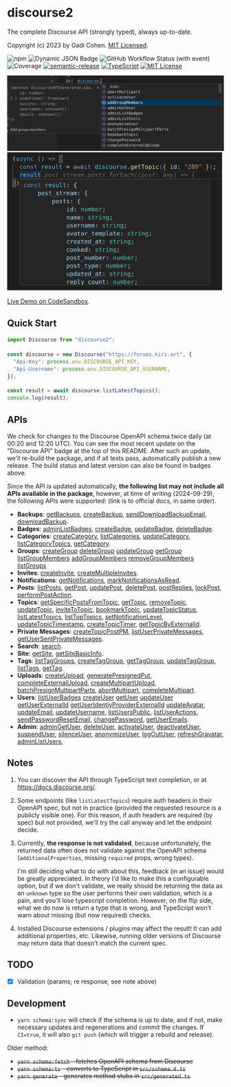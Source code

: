 # discourse2

The complete Discourse API (strongly typed), always up-to-date.

Copyright (c) 2023 by Gadi Cohen. [MIT Licensed](./LICENSE.txt).

![npm](https://img.shields.io/npm/v/discourse2) ![Dynamic JSON Badge](https://img.shields.io/badge/dynamic/json?url=https%3A%2F%2Fraw.githubusercontent.com%2Fgadicc%2Fdiscourse2%2Frefs%2Fheads%2Fmain%2Fsrc%2Fopenapi-meta.json&query=%24.retrievedAtDate&label=Discourse%20API) ![GitHub Workflow Status (with event)](https://img.shields.io/github/actions/workflow/status/gadicc/discourse2/release.yml) ![Coverage](https://img.shields.io/endpoint?url=https://gist.githubusercontent.com/gadicc/db6d371d39faab64858178a049c8e80b/raw/jest-coverage-comment__main.json) [![semantic-release](https://img.shields.io/badge/%20%20%F0%9F%93%A6%F0%9F%9A%80-semantic--release-e10079.svg)](https://github.com/semantic-release/semantic-release) [![TypeScript](https://img.shields.io/badge/%3C%2F%3E-TypeScript-%230074c1.svg)](http://www.typescriptlang.org/) [![MIT License](https://img.shields.io/badge/license-MIT-blue.svg)](./LICENSE)

<img src="./assets/discourse-completion.png" alt="discourse completion" width="700"/>
<img src="./assets/discourse-getTopic-type.png" alt="discourse getTopic type" width="500"/>

[Live Demo on CodeSandbox](https://codesandbox.io/p/sandbox/discourse2-dht4ym).

## Quick Start

```ts
import Discourse from "discourse2";

const discourse = new Discourse("https://forums.kiri.art", {
  "Api-Key": process.env.DISCOURSE_API_KEY,
  "Api-Username": process.env.DISCOURSE_API_USERNAME,
});

const result = await discourse.listLatestTopics();
console.log(result);
```

## APIs

We check for changes to the Discourse OpenAPI schema twice daily (at 00:20
and 12:20 UTC). You can see the most recent update on the "Discourse API"
badge at the top of this README. After such an update, we'll re-build the
package, and if all tests pass, automatically publish a new release. The
build status and latest version can also be found in badges above.

Since the API is updated automatically, **the following list may not include
all APIs available in the package**, however, at time of writing (2024-09-29),
the following APIs were supported: (link is to official docs, in same order).

- **Backups**:
  [getBackups](https://docs.discourse.org/#tag/Backups/operation/getBackups),
  [createBackup](https://docs.discourse.org/#tag/Backups/operation/createBackup),
  [sendDownloadBackupEmail](https://docs.discourse.org/#tag/Backups/operation/sendDownloadBackupEmail),
  [downloadBackup](https://docs.discourse.org/#tag/Backups/operation/downloadBackup).
- **Badges**:
  [adminListBadges](https://docs.discourse.org/#tag/Badges/operation/adminListBadges),
  [createBadge](https://docs.discourse.org/#tag/Badges/operation/createBadge),
  [updateBadge](https://docs.discourse.org/#tag/Badges/operation/updateBadge),
  [deleteBadge](https://docs.discourse.org/#tag/Badges/operation/deleteBadge).
- **Categories**:
  [createCategory](https://docs.discourse.org/#tag/Categories/operation/createCategory),
  [listCategories](https://docs.discourse.org/#tag/Categories/operation/listCategories),
  [updateCategory](https://docs.discourse.org/#tag/Categories/operation/updateCategory),
  [listCategoryTopics](https://docs.discourse.org/#tag/Categories/operation/listCategoryTopics),
  [getCategory](https://docs.discourse.org/#tag/Categories/operation/getCategory).
- **Groups**:
  [createGroup](https://docs.discourse.org/#tag/Groups/operation/createGroup)
  [deleteGroup](https://docs.discourse.org/#tag/Groups/operation/deleteGroup)
  [updateGroup](https://docs.discourse.org/#tag/Groups/operation/updateGroup)
  [getGroup](https://docs.discourse.org/#tag/Groups/operation/getGroup)
  [listGroupMembers](https://docs.discourse.org/#tag/Groups/operation/listGroupMembers)
  [addGroupMembers](https://docs.discourse.org/#tag/Groups/operation/addGroupMembers)
  [removeGroupMembers](https://docs.discourse.org/#tag/Groups/operation/removeGroupMembers)
  [listGroups](https://docs.discourse.org/#tag/Users/Groups/listGroups)
- **Invites**:
  [createInvite](https://docs.discourse.org/#tag/Invites/operation/createInvite),
  [createMultipleInvites](https://docs.discourse.org/#tag/Invites/operation/createMultipleInvites).
- **Notifications**:
  [getNotifications](https://docs.discourse.org/#tag/Notifications/operation/getNotifications),
  [markNotificationsAsRead](https://docs.discourse.org/#tag/Notifications/operation/markNotificationsAsRead).
- **Posts**:
  [listPosts](https://docs.discourse.org/#tag/Posts/operation/listPosts),
  [getPost](https://docs.discourse.org/#tag/Posts/operation/getPost),
  [updatePost](https://docs.discourse.org/#tag/Posts/operation/updatePost),
  [deletePost](https://docs.discourse.org/#tag/Posts/operation/deletePost),
  [postReplies](https://docs.discourse.org/#tag/Posts/operation/postReplies),
  [lockPost](https://docs.discourse.org/#tag/Posts/operation/lockPost),
  [performPostAction](https://docs.discourse.org/#tag/Posts/operation/performPostAction).
- **Topics**:
  [getSpecificPostsFromTopic](https://docs.discourse.org/#tag/Topics/operation/getSpecificPostsFromTopic),
  [getTopic](https://docs.discourse.org/#tag/Topics/operation/getTopic),
  [removeTopic](https://docs.discourse.org/#tag/Topics/operation/removeTopic),
  [updateTopic](https://docs.discourse.org/#tag/Topics/operation/updateTopic),
  [inviteToTopic](https://docs.discourse.org/#tag/Topics/operation/inviteToTopic),
  [bookmarkTopic](https://docs.discourse.org/#tag/Topics/operation/bookmarkTopic),
  [updateTopicStatus](https://docs.discourse.org/#tag/Topics/operation/updateTopicStatus),
  [listLatestTopics](https://docs.discourse.org/#tag/Topics/operation/listLatestTopics),
  [listTopTopics](https://docs.discourse.org/#tag/Topics/operation/listTopTopics),
  [setNotificationLevel](https://docs.discourse.org/#tag/Topics/operation/setNotificationLevel),
  [updateTopicTimestamp](https://docs.discourse.org/#tag/Topics/operation/updateTopicTimestamp),
  [createTopicTimer](https://docs.discourse.org/#tag/Topics/operation/createTopicTimer),
  [getTopicByExternalId](https://docs.discourse.org/#tag/Topics/operation/getTopicByExternalId).
- **Private Messages**:
  [createTopicPostPM](https://docs.discourse.org/#tag/Private-Messages/operation/createTopicPostPM),
  [listUserPrivateMessages](https://docs.discourse.org/#tag/Private-Messages/operation/listUserPrivateMessages),
  [getUserSentPrivateMessages](https://docs.discourse.org/#tag/Private-Messages/operation/,getUserSentPrivateMessages).
- **Search**:
  [search](https://docs.discourse.org/#tag/Search/operation/search).
- **Site**:
  [getSite](https://docs.discourse.org/#tag/Site/operation/getSite),
  [getSiteBasicInfo](https://docs.discourse.org/#tag/Site/operation/getSiteBasicInfo).
- **Tags**:
  [listTagGroups](https://docs.discourse.org/#tag/Tags/operation/listTagGroups),
  [createTagGroup](https://docs.discourse.org/#tag/Tags/operation/createTagGroup),
  [getTagGroup](https://docs.discourse.org/#tag/Tags/operation/getTagGroup),
  [updateTagGroup](https://docs.discourse.org/#tag/Tags/operation/updateTagGroup),
  [listTags](https://docs.discourse.org/#tag/Tags/operation/listTags),
  [getTag](https://docs.discourse.org/#tag/Tags/operation/getTag).
- **Uploads**:
  [createUpload](https://docs.discourse.org/#tag/Uploads/operation/createUpload),
  [generatePresignedPut](https://docs.discourse.org/#tag/Uploads/operation/generatePresignedPut),
  [completeExternalUpload](https://docs.discourse.org/#tag/Uploads/operation/completeExternalUpload),
  [createMultipartUpload](https://docs.discourse.org/#tag/Uploads/operation/createMultipartUpload),
  [batchPresignMultipartParts](https://docs.discourse.org/#tag/Uploads/operation/batchPresignMultipartParts),
  [abortMultipart](https://docs.discourse.org/#tag/Users/Uploads/abortMultipart),
  [completeMultipart](https://docs.discourse.org/#tag/Users/Uploads/completeMultipart).
- **Users**:
  [listUserBadges](https://docs.discourse.org/#tag/Users/operation/listUserBadges)
  [createUser](https://docs.discourse.org/#tag/Users/operation/createUser)
  [getUser](https://docs.discourse.org/#tag/Users/operation/getUser)
  [updateUser](https://docs.discourse.org/#tag/Users/operation/updateUser)
  [getUserExternalId](https://docs.discourse.org/#tag/Users/operation/getUserExternalId)
  [getUserIdentiyProviderExternalId](https://docs.discourse.org/#tag/Users/operation/getUserIdentiyProviderExternalId)
  [updateAvatar](https://docs.discourse.org/#tag/Users/operation/updateAvatar),
  [updateEmail](https://docs.discourse.org/#tag/Users/operation/updateEmail),
  [updateUsername](https://docs.discourse.org/#tag/Users/operation/updateUsername),
  [listUsersPublic](https://docs.discourse.org/#tag/Users/operation/listUsersPublic),
  [listUserActions](https://docs.discourse.org/#tag/Users/operation/listUserActions),
  [sendPasswordResetEmail](https://docs.discourse.org/#tag/Users/operation/sendPasswordResetEmail),
  [changePassword](https://docs.discourse.org/#tag/Users/operation/changePassword),
  [getUserEmails](https://docs.discourse.org/#tag/Users/operation/getUserEmails).
- **Admin**:
  [adminGetUser](https://docs.discourse.org/#tag/Admin/operation/adminGetUser),
  [deleteUser](https://docs.discourse.org/#tag/Admin/operation/deleteUser),
  [activateUser](https://docs.discourse.org/#tag/Admin/operation/activateUser),
  [deactivateUser](https://docs.discourse.org/#tag/Admin/operation/deactivateUser),
  [suspendUser](https://docs.discourse.org/#tag/Admin/operation/suspendUser),
  [silenceUser](https://docs.discourse.org/#tag/Admin/operation/silenceUser),
  [anonymizeUser](https://docs.discourse.org/#tag/Admin/operation/anonymizeUser),
  [logOutUser](https://docs.discourse.org/#tag/Admin/operation/logOutUser),
  [refreshGravatar](https://docs.discourse.org/#tag/Admin/operation/refreshGravatar),
  [adminListUsers](https://docs.discourse.org/#tag/Admin/operation/adminListUsers),

## Notes

1. You can discover the API through TypeScript text completion, or
   at https://docs.discourse.org/.

1. Some endpoints (like `listLatestTopics`) require auth headers in their
   OpenAPI spec, but not in practice (provided the requested resource is a
   publicly visible one). For this reason, if auth headers are required (by
   spec) but not provided, we'll try the call anyway and let the endpoint
   decide.

1. Currently, **the response is not validated**, because unfortunately,
   the returned data often does not validate against the OpenAPI schema (`additionalProperties`, missing `required` props, wrong types).

   I'm still deciding what to do with about this, feedback (in an issue)
   would be greatly appreciated. In theory I'd like to make this a
   configurable option, but if we don't validate, we really should be
   returning the data as an `unknown` type so the user performs their
   own validation, which is a pain, and you'll lose typescript completion.
   However, on the flip side, what we do now is return a type that is
   wrong, and TypeScript won't warn about missing (but now required)
   checks.

1. Installed Discourse extensions / plugins may affect the result! It
   can add additional properties, etc. Likewise, running older versions
   of Discourse may return data that doesn't match the current spec.

## TODO

- [x] Validation (params; re response, see note above)

## Development

- `yarn schema:sync` will check if the schema is up to date, and if not,
  make necessary updates and regenerations and commit the changes. If
  `CI=true`, it will also `git push` (which will trigger a rebuild and
  release).

Older method:

- ~~`yarn schema:fetch` - fetches OpenAPI schema from Discourse~~
- ~~`yarn schema:ts` - converts to TypeScript in `src/schema.d.ts`~~
- ~~`yarn generate` - generates method stubs in `src/generated.ts`~~
